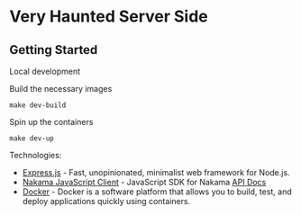# Very Haunted Server Side

## Getting Started

Local development

Build the necessary images

```shell
make dev-build
```

Spin up the containers

```shell
make dev-up
```

Technologies:

- [Express.js](https://expressjs.com/) - Fast, unopinionated, minimalist web framework for Node.js.
- [Nakama JavaScript Client](https://heroiclabs.com/docs/nakama/client-libraries/javascript/) - JavaScript SDK for
  Nakama [API Docs](https://heroiclabs.github.io/nakama-js/)
- [Docker](https://docs.docker.com/manuals/) - Docker is a software platform that allows you to build, test, and deploy
  applications quickly using containers.